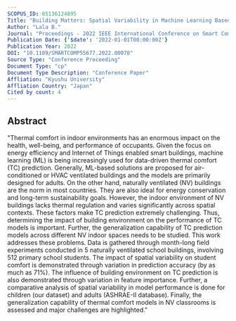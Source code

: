 ```yaml
---
SCOPUS_ID: 85136124895
Title: "Building Matters: Spatial Variability in Machine Learning Based Thermal Comfort Prediction in Winters"
Author: "Lala B."
Journal: "Proceedings - 2022 IEEE International Conference on Smart Computing, SMARTCOMP 2022"
Publication Date: {'$date': '2022-01-01T00:00:00Z'}
Publication Year: 2022
DOI: "10.1109/SMARTCOMP55677.2022.00078"
Source Type: "Conference Proceeding"
Document Type: "cp"
Document Type Description: "Conference Paper"
Affliation: "Kyushu University"
Affliation Country: "Japan"
Cited by count: 4
---
```


## Abstract
"Thermal comfort in indoor environments has an enormous impact on the health, well-being, and performance of occupants. Given the focus on energy efficiency and Internet of Things enabled smart buildings, machine learning (ML) is being increasingly used for data-driven thermal comfort (TC) prediction. Generally, ML-based solutions are proposed for air-conditioned or HVAC ventilated buildings and the models are primarily designed for adults. On the other hand, naturally ventilated (NV) buildings are the norm in most countries. They are also ideal for energy conservation and long-term sustainability goals. However, the indoor environment of NV buildings lacks thermal regulation and varies significantly across spatial contexts. These factors make TC prediction extremely challenging. Thus, determining the impact of building environment on the performance of TC models is important. Further, the generalization capability of TC prediction models across different NV indoor spaces needs to be studied. This work addresses these problems. Data is gathered through month-long field experiments conducted in 5 naturally ventilated school buildings, involving 512 primary school students. The impact of spatial variability on student comfort is demonstrated through variation in prediction accuracy (by as much as 71%). The influence of building environment on TC prediction is also demonstrated through variation in feature importance. Further, a comparative analysis of spatial variability in model performance is done for children (our dataset) and adults (ASHRAE-II database). Finally, the generalization capability of thermal comfort models in NV classrooms is assessed and major challenges are highlighted."
